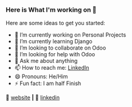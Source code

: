 ### Here is What I'm working on 👋


Here are some ideas to get you started:

- 🔭 I’m currently working on Personal Projects
- 🌱 I’m currently learning Django
- 👯 I’m looking to collaborate on Odoo
- 🤔 I’m looking for help with Odoo
- 💬 Ask me about anything
- 📫 How to reach me: [LinkedIn](https://www.linkedin.com/in/daniel-banica/)
- 😄 Pronouns: He/Him
- ⚡ Fun fact: I am half Finish

🏡 [website][website] **|** 
👔 [linkedin][linkedin]

[website]: http://banicadaniel.pythonanywhere.com/
[linkedin]: https://www.linkedin.com/in/daniel-banica/
